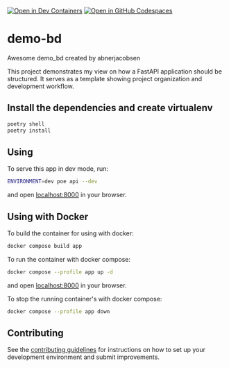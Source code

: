[![Open in Dev Containers](https://img.shields.io/static/v1?label=Dev%20Containers&message=Open&color=blue&logo=visualstudiocode)](https://vscode.dev/redirect?url=vscode://ms-vscode-remote.remote-containers/cloneInVolume?url=https://github.com/abnerjacobsen/demo-bd) [![Open in GitHub Codespaces](https://img.shields.io/static/v1?label=GitHub%20Codespaces&message=Open&color=blue&logo=github)](https://codespaces.new/abnerjacobsen/demo-bd)

# demo-bd

Awesome demo_bd created by abnerjacobsen

This project demonstrates my view on how a FastAPI application should be structured.
It serves as a template showing project organization and development workflow.

## Install the dependencies and create virtualenv

```sh
poetry shell
poetry install
```

## Using

To serve this app in dev mode, run:

```sh
ENVIRONMENT=dev poe api --dev
```

and open [localhost:8000](http://localhost:8000) in your browser.

## Using with Docker

To build the container for using with docker:

```sh
docker compose build app
```

To run the container with docker compose:

```sh
docker compose --profile app up -d
```

and open [localhost:8000](http://localhost:8000) in your browser.

To stop the running container's with docker compose:

```sh
docker compose --profile app down
```

## Contributing

See the [contributing guidelines](contributing.md) for instructions on how to set up your development environment and submit improvements.
